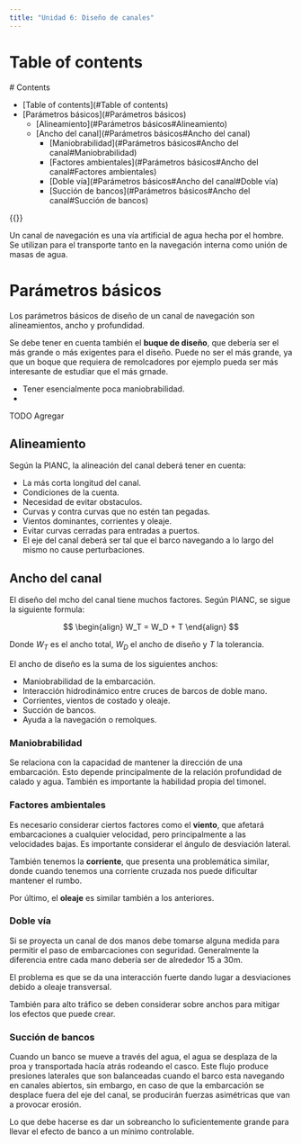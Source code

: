 ```yaml
---
title: "Unidad 6: Diseño de canales"
---
```


# Table of contents
<div class='hidden'>
# Contents

- [Table of contents](#Table of contents)
- [Parámetros básicos](#Parámetros básicos)
  - [Alineamiento](#Parámetros básicos#Alineamiento)
  - [Ancho del canal](#Parámetros básicos#Ancho del canal)
    - [Maniobrabilidad](#Parámetros básicos#Ancho del canal#Maniobrabilidad)
    - [Factores ambientales](#Parámetros básicos#Ancho del canal#Factores ambientales)
    - [Doble vía](#Parámetros básicos#Ancho del canal#Doble vía)
    - [Succión de bancos](#Parámetros básicos#Ancho del canal#Succión de bancos)

</div>
{{<toc>}}


Un canal de navegación es una vía artificial de agua hecha por el hombre. Se
utilizan para el transporte tanto en la navegación interna como unión de masas
de agua.

# Parámetros básicos 

Los parámetros básicos de diseño de un canal de navegación son alineamientos,
ancho y profundidad.

Se debe tener en cuenta también el **buque de diseño**, que debería ser el más
grande o más exigentes para el diseño. Puede no ser el más grande, ya que un
boque que requiera de remolcadores por ejemplo pueda ser más interesante de
estudiar que el más grnade.

- Tener esencialmente poca maniobrabilidad.
- 
TODO Agregar 


## Alineamiento

Según la PIANC, la alineación del canal deberá tener en cuenta:
- La más corta longitud del canal.
- Condiciones de la cuenta.
- Necesidad de evitar obstaculos.
- Curvas y contra curvas que no estén tan pegadas.
- Vientos dominantes, corrientes y oleaje.
- Evitar curvas cerradas para entradas a puertos.
- El eje del canal deberá ser tal que el barco navegando a lo largo del mismo
  no cause perturbaciones.

## Ancho del canal

El diseño del mcho del canal tiene muchos factores. Según PIANC, se sigue la
siguiente formula:

$$
 \begin{align}
  W_T = W_D + T
 \end{align}
$$

Donde $W_T$ es el ancho total, $W_D$ el ancho de diseño y  $T$ la tolerancia.

El ancho de diseño es la suma de los siguientes anchos:

- Maniobrabilidad de la embarcación.
- Interacción hidrodinámico entre cruces de barcos de doble mano.
- Corrientes, vientos de costado y oleaje.
- Succión de bancos.
- Ayuda a la navegación o remolques.

### Maniobrabilidad

Se relaciona con la capacidad de mantener la dirección de una embarcación. Esto
depende principalmente de la relación profundidad de calado y agua. También es
importante la habilidad propia del timonel.

### Factores ambientales

Es necesario considerar ciertos factores como el **viento**, que afetará
embarcaciones a cualquier velocidad, pero principalmente a las velocidades
bajas. Es importante considerar el ángulo de desviación lateral.

También tenemos la **corriente**, que presenta una problemática similar, donde
cuando tenemos una corriente cruzada nos puede dificultar mantener el rumbo.

Por último, el **oleaje** es similar también a los anteriores.

### Doble vía

Si se proyecta un canal de dos manos debe tomarse alguna medida para permitir
el paso de embarcaciones con seguridad. Generalmente la diferencia entre cada
mano debería ser de alrededor 15 a 30m.

El problema es que se da una interacción fuerte dando lugar a desviaciones
debido a oleaje transversal.

También para alto tráfico se deben considerar sobre anchos para mitigar los
efectos que puede crear.

### Succión de bancos

Cuando un banco se mueve a través del agua, el agua se desplaza de la proa y
transportada hacía atrás rodeando el casco. Este flujo produce presiones
laterales que son balanceadas cuando el barco esta navegando en canales
abiertos, sin embargo, en caso de que la embarcación se desplace fuera del eje
del canal, se producirán fuerzas asimétricas que van a provocar erosión.

Lo que debe hacerse es dar un sobreancho lo suficientemente grande para llevar
el efecto de banco a un mínimo controlable.
